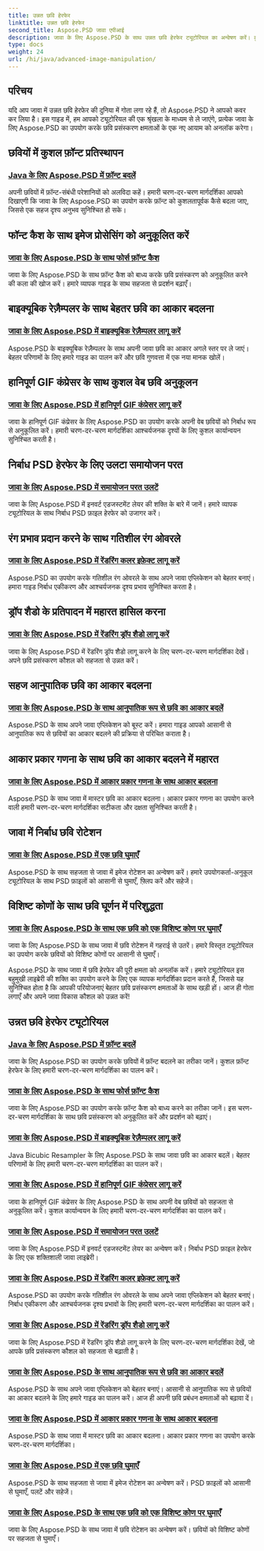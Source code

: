 ```yaml
---
title: उन्नत छवि हेरफेर
linktitle: उन्नत छवि हेरफेर
second_title: Aspose.PSD जावा एपीआई
description: जावा के लिए Aspose.PSD के साथ उन्नत छवि हेरफेर ट्यूटोरियल का अन्वेषण करें। कुशल फ़ॉन्ट प्रतिस्थापन, बलपूर्वक फ़ॉन्ट कैशिंग, बाइक्यूबिक रेज़ैम्पलर लागू करना और बहुत कुछ सीखें।
type: docs
weight: 24
url: /hi/java/advanced-image-manipulation/
---
```


## परिचय

यदि आप जावा में उन्नत छवि हेरफेर की दुनिया में गोता लगा रहे हैं, तो Aspose.PSD ने आपको कवर कर लिया है। इस गाइड में, हम आपको ट्यूटोरियल की एक श्रृंखला के माध्यम से ले जाएंगे, प्रत्येक जावा के लिए Aspose.PSD का उपयोग करके छवि प्रसंस्करण क्षमताओं के एक नए आयाम को अनलॉक करेगा।

## छवियों में कुशल फ़ॉन्ट प्रतिस्थापन
### [Java के लिए Aspose.PSD में फ़ॉन्ट बदलें](./replace-fonts/)
अपनी छवियों में फ़ॉन्ट-संबंधी परेशानियों को अलविदा कहें। हमारी चरण-दर-चरण मार्गदर्शिका आपको दिखाएगी कि जावा के लिए Aspose.PSD का उपयोग करके फ़ॉन्ट को कुशलतापूर्वक कैसे बदला जाए, जिससे एक सहज दृश्य अनुभव सुनिश्चित हो सके।

## फॉन्ट कैश के साथ इमेज प्रोसेसिंग को अनुकूलित करें
### [जावा के लिए Aspose.PSD के साथ फोर्स फ़ॉन्ट कैश](./force-font-cache/)
जावा के लिए Aspose.PSD के साथ फ़ॉन्ट कैश को बाध्य करके छवि प्रसंस्करण को अनुकूलित करने की कला की खोज करें। हमारे व्यापक गाइड के साथ सहजता से प्रदर्शन बढ़ाएँ।

## बाइक्यूबिक रेज़ैम्पलर के साथ बेहतर छवि का आकार बदलना
### [जावा के लिए Aspose.PSD में बाइक्यूबिक रेज़ैम्पलर लागू करें](./implement-bicubic-resampler/)
Aspose.PSD के बाइक्यूबिक रेज़ैम्पलर के साथ अपनी जावा छवि का आकार अगले स्तर पर ले जाएं। बेहतर परिणामों के लिए हमारे गाइड का पालन करें और छवि गुणवत्ता में एक नया मानक खोलें।

## हानिपूर्ण GIF कंप्रेसर के साथ कुशल वेब छवि अनुकूलन
### [जावा के लिए Aspose.PSD में हानिपूर्ण GIF कंप्रेसर लागू करें](./implement-lossy-gif-compressor/)
जावा के हानिपूर्ण GIF कंप्रेसर के लिए Aspose.PSD का उपयोग करके अपनी वेब छवियों को निर्बाध रूप से अनुकूलित करें। हमारी चरण-दर-चरण मार्गदर्शिका आश्चर्यजनक दृश्यों के लिए कुशल कार्यान्वयन सुनिश्चित करती है।

## निर्बाध PSD हेरफेर के लिए उलटा समायोजन परत
### [जावा के लिए Aspose.PSD में समायोजन परत उलटें](./invert-adjustment-layer/)
जावा के लिए Aspose.PSD में इनवर्ट एडजस्टमेंट लेयर की शक्ति के बारे में जानें। हमारे व्यापक ट्यूटोरियल के साथ निर्बाध PSD फ़ाइल हेरफेर को उजागर करें।

## रंग प्रभाव प्रदान करने के साथ गतिशील रंग ओवरले
### [जावा के लिए Aspose.PSD में रेंडरिंग कलर इफ़ेक्ट लागू करें](./rendering-color-effect/)
Aspose.PSD का उपयोग करके गतिशील रंग ओवरले के साथ अपने जावा एप्लिकेशन को बेहतर बनाएं। हमारा गाइड निर्बाध एकीकरण और आश्चर्यजनक दृश्य प्रभाव सुनिश्चित करता है।

## ड्रॉप शैडो के प्रतिपादन में महारत हासिल करना
### [जावा के लिए Aspose.PSD में रेंडरिंग ड्रॉप शैडो लागू करें](./rendering-drop-shadow/)
जावा के लिए Aspose.PSD में रेंडरिंग ड्रॉप शैडो लागू करने के लिए चरण-दर-चरण मार्गदर्शिका देखें। अपने छवि प्रसंस्करण कौशल को सहजता से उन्नत करें।

## सहज आनुपातिक छवि का आकार बदलना
### [जावा के लिए Aspose.PSD के साथ आनुपातिक रूप से छवि का आकार बदलें](./resize-image-proportionally/)
Aspose.PSD के साथ अपने जावा एप्लिकेशन को बूस्ट करें। हमारा गाइड आपको आसानी से आनुपातिक रूप से छवियों का आकार बदलने की प्रक्रिया से परिचित कराता है।

## आकार प्रकार गणना के साथ छवि का आकार बदलने में महारत
### [जावा के लिए Aspose.PSD में आकार प्रकार गणना के साथ आकार बदलना](./resizing-with-resize-type-enumeration/)
Aspose.PSD के साथ जावा में मास्टर छवि का आकार बदलना। आकार प्रकार गणना का उपयोग करने वाली हमारी चरण-दर-चरण मार्गदर्शिका सटीकता और दक्षता सुनिश्चित करती है।

## जावा में निर्बाध छवि रोटेशन
### [जावा के लिए Aspose.PSD में एक छवि घुमाएँ](./rotate-image/)
Aspose.PSD के साथ सहजता से जावा में इमेज रोटेशन का अन्वेषण करें। हमारे उपयोगकर्ता-अनुकूल ट्यूटोरियल के साथ PSD फ़ाइलों को आसानी से घुमाएँ, फ़्लिप करें और सहेजें।

## विशिष्ट कोणों के साथ छवि घूर्णन में परिशुद्धता
### [जावा के लिए Aspose.PSD के साथ एक छवि को एक विशिष्ट कोण पर घुमाएँ](./rotate-image-specific-angle/)
जावा के लिए Aspose.PSD के साथ जावा में छवि रोटेशन में गहराई से उतरें। हमारे विस्तृत ट्यूटोरियल का उपयोग करके छवियों को विशिष्ट कोणों पर आसानी से घुमाएँ।

Aspose.PSD के साथ जावा में छवि हेरफेर की पूरी क्षमता को अनलॉक करें। हमारे ट्यूटोरियल इस बहुमुखी लाइब्रेरी की शक्ति का उपयोग करने के लिए एक व्यापक मार्गदर्शिका प्रदान करते हैं, जिससे यह सुनिश्चित होता है कि आपकी परियोजनाएं बेहतर छवि प्रसंस्करण क्षमताओं के साथ खड़ी हों। आज ही गोता लगाएँ और अपने जावा विकास कौशल को उन्नत करें!
## उन्नत छवि हेरफेर ट्यूटोरियल
### [Java के लिए Aspose.PSD में फ़ॉन्ट बदलें](./replace-fonts/)
जावा के लिए Aspose.PSD का उपयोग करके छवियों में फ़ॉन्ट बदलने का तरीका जानें। कुशल फ़ॉन्ट हेरफेर के लिए हमारी चरण-दर-चरण मार्गदर्शिका का पालन करें।
### [जावा के लिए Aspose.PSD के साथ फोर्स फ़ॉन्ट कैश](./force-font-cache/)
जावा के लिए Aspose.PSD का उपयोग करके फ़ॉन्ट कैश को बाध्य करने का तरीका जानें। इस चरण-दर-चरण मार्गदर्शिका के साथ छवि प्रसंस्करण को अनुकूलित करें और प्रदर्शन को बढ़ाएं।
### [जावा के लिए Aspose.PSD में बाइक्यूबिक रेज़ैम्पलर लागू करें](./implement-bicubic-resampler/)
Java Bicubic Resampler के लिए Aspose.PSD के साथ जावा छवि का आकार बदलें। बेहतर परिणामों के लिए हमारी चरण-दर-चरण मार्गदर्शिका का पालन करें।
### [जावा के लिए Aspose.PSD में हानिपूर्ण GIF कंप्रेसर लागू करें](./implement-lossy-gif-compressor/)
जावा के हानिपूर्ण GIF कंप्रेसर के लिए Aspose.PSD के साथ अपनी वेब छवियों को सहजता से अनुकूलित करें। कुशल कार्यान्वयन के लिए हमारी चरण-दर-चरण मार्गदर्शिका का पालन करें। 
### [जावा के लिए Aspose.PSD में समायोजन परत उलटें](./invert-adjustment-layer/)
जावा के लिए Aspose.PSD में इनवर्ट एडजस्टमेंट लेयर का अन्वेषण करें। निर्बाध PSD फ़ाइल हेरफेर के लिए एक शक्तिशाली जावा लाइब्रेरी।
### [जावा के लिए Aspose.PSD में रेंडरिंग कलर इफ़ेक्ट लागू करें](./rendering-color-effect/)
Aspose.PSD का उपयोग करके गतिशील रंग ओवरले के साथ अपने जावा एप्लिकेशन को बेहतर बनाएं। निर्बाध एकीकरण और आश्चर्यजनक दृश्य प्रभावों के लिए हमारी चरण-दर-चरण मार्गदर्शिका का पालन करें।
### [जावा के लिए Aspose.PSD में रेंडरिंग ड्रॉप शैडो लागू करें](./rendering-drop-shadow/)
जावा के लिए Aspose.PSD में रेंडरिंग ड्रॉप शैडो लागू करने के लिए चरण-दर-चरण मार्गदर्शिका देखें, जो आपके छवि प्रसंस्करण कौशल को सहजता से बढ़ाती है।
### [जावा के लिए Aspose.PSD के साथ आनुपातिक रूप से छवि का आकार बदलें](./resize-image-proportionally/)
Aspose.PSD के साथ अपने जावा एप्लिकेशन को बेहतर बनाएं। आसानी से आनुपातिक रूप से छवियों का आकार बदलने के लिए हमारे गाइड का पालन करें। आज ही अपनी छवि प्रबंधन क्षमताओं को बढ़ावा दें।
### [जावा के लिए Aspose.PSD में आकार प्रकार गणना के साथ आकार बदलना](./resizing-with-resize-type-enumeration/)
Aspose.PSD के साथ जावा में मास्टर छवि का आकार बदलना। आकार प्रकार गणना का उपयोग करके चरण-दर-चरण मार्गदर्शिका। 
### [जावा के लिए Aspose.PSD में एक छवि घुमाएँ](./rotate-image/)
Aspose.PSD के साथ सहजता से जावा में इमेज रोटेशन का अन्वेषण करें। PSD फ़ाइलों को आसानी से घुमाएँ, पलटें और सहेजें।
### [जावा के लिए Aspose.PSD के साथ एक छवि को एक विशिष्ट कोण पर घुमाएँ](./rotate-image-specific-angle/)
जावा के लिए Aspose.PSD के साथ जावा में छवि रोटेशन का अन्वेषण करें। छवियों को विशिष्ट कोणों पर सहजता से घुमाएँ।